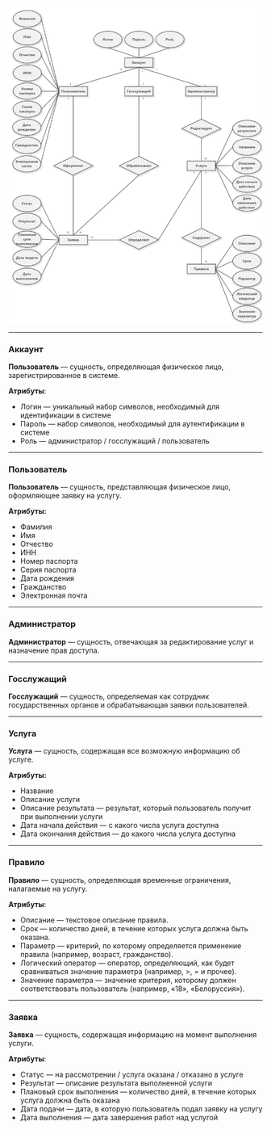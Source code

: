 ![](ERD.png)

---
### Аккаунт
**Пользователь** — сущность, определяющая физическое лицо, зарегистрированное в системе.

**Атрибуты**:
- Логин — уникальный набор символов, необходимый для идентификации в системе
- Пароль — набор символов, необходимый для аутентификации в системе 
- Роль — администратор / госслужащий / пользователь

---
### Пользователь
**Пользователь** — сущность, представляющая физическое лицо, оформляющее заявку на услугу.

**Атрибуты:**
- Фамилия
- Имя
- Отчество
- ИНН
- Номер паспорта
- Серия паспорта
- Дата рождения
- Гражданство
- Электронная почта

---
### Администратор
**Администратор** — сущность, отвечающая за редактирование услуг и назначение прав доступа.

---
### Госслужащий
**Госслужащий** — сущность, определяемая как сотрудник государственных органов и обрабатывающая заявки пользователей.

---
### Услуга
**Услуга** — сущность, содержащая все возможную информацию об услуге.

**Атрибуты:**
- Название
- Описание услуги
- Описание результата — результат, который пользователь получит при выполнении услуги
- Дата начала действия — с какого числа услуга доступна
- Дата окончания действия — до какого числа услуга доступна

---
### Правило
**Правило** — сущность, определяющая временные ограничения, налагаемые на услугу.

**Атрибуты**: 
- Описание — текстовое описание правила.
- Срок — количество дней, в течение которых услуга должна быть оказана.
- Параметр — критерий, по которому определяется применение правила (например, возраст, гражданство).
- Логический оператор — оператор, определяющий, как будет сравниваться значение параметра (например, >, = и прочее).
- Значение параметра — значение критерия, которому должен соответствовать пользователь (например, «18», «Белоруссия»).

---
### Заявка
**Заявка** — сущность, содержащая информацию на момент выполнения услуги.

**Атрибуты**:
- Статус — на рассмотрении / услуга оказана / отказано в услуге 
- Результат — описание результата выполненной услуги
- Плановый срок выполнения — количество дней, в течение которых услуга должна быть оказана
- Дата подачи — дата, в которую пользователь подал заявку на услугу
- Дата выполнения — дата завершения работ над услугой
